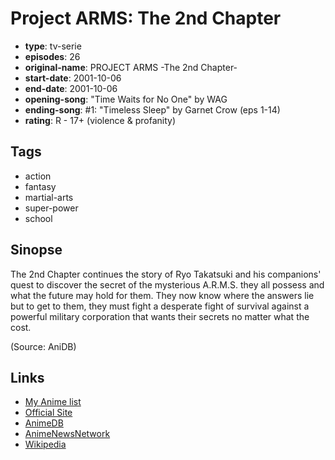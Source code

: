 # Project ARMS: The 2nd Chapter

-   **type**: tv-serie
-   **episodes**: 26
-   **original-name**: PROJECT ARMS -The 2nd Chapter-
-   **start-date**: 2001-10-06
-   **end-date**: 2001-10-06
-   **opening-song**: "Time Waits for No One" by WAG
-   **ending-song**: #1: "Timeless Sleep" by Garnet Crow (eps 1-14)
-   **rating**: R - 17+ (violence & profanity)

## Tags

-   action
-   fantasy
-   martial-arts
-   super-power
-   school

## Sinopse

The 2nd Chapter continues the story of Ryo Takatsuki and his companions' quest to discover the secret of the mysterious A.R.M.S. they all possess and what the future may hold for them. They now know where the answers lie but to get to them, they must fight a desperate fight of survival against a powerful military corporation that wants their secrets no matter what the cost.

(Source: AniDB)

## Links

-   [My Anime list](https://myanimelist.net/anime/1493/Project_ARMS__The_2nd_Chapter)
-   [Official Site](http://www.tms-e.com/library/on_air_back/arms/)
-   [AnimeDB](http://anidb.info/perl-bin/animedb.pl?show=anime&aid=2576)
-   [AnimeNewsNetwork](http://www.animenewsnetwork.com/encyclopedia/anime.php?id=1348)
-   [Wikipedia](http://en.wikipedia.org/wiki/Project_ARMS)
